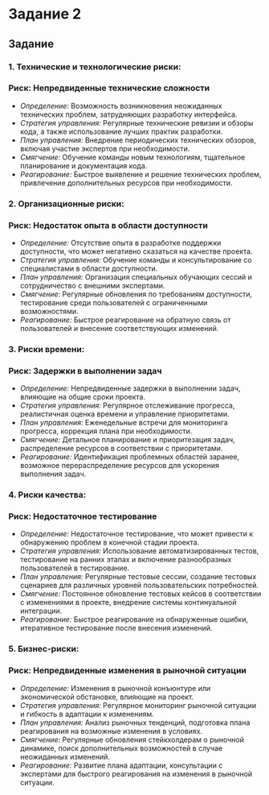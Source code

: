 # Задание 2

## Задание

### **1. Технические и технологические риски:**

### Риск: Непредвиденные технические сложности

- *Определение:* Возможность возникновения неожиданных технических проблем, затрудняющих разработку интерфейса.
- *Стратегия управления:* Регулярные технические ревизии и обзоры кода, а также использование лучших практик разработки.
- *План управления:* Внедрение периодических технических обзоров, включая участие экспертов при необходимости.
- *Смягчение:* Обучение команды новым технологиям, тщательное планирование и документация кода.
- *Реагирование:* Быстрое выявление и решение технических проблем, привлечение дополнительных ресурсов при необходимости.

### **2. Организационные риски:**

### Риск: Недостаток опыта в области доступности

- *Определение:* Отсутствие опыта в разработке поддержки доступности, что может негативно сказаться на качестве проекта.
- *Стратегия управления:* Обучение команды и консультирование со специалистами в области доступности.
- *План управления:* Организация специальных обучающих сессий и сотрудничество с внешними экспертами.
- *Смягчение:* Регулярные обновления по требованиям доступности, тестирование среди пользователей с ограниченными возможностями.
- *Реагирование:* Быстрое реагирование на обратную связь от пользователей и внесение соответствующих изменений.

### **3. Риски времени:**

### Риск: Задержки в выполнении задач

- *Определение:* Непредвиденные задержки в выполнении задач, влияющие на общие сроки проекта.
- *Стратегия управления:* Регулярное отслеживание прогресса, реалистичная оценка времени и управление приоритетами.
- *План управления:* Еженедельные встречи для мониторинга прогресса, коррекция плана при необходимости.
- *Смягчение:* Детальное планирование и приоритезация задач, распределение ресурсов в соответствии с приоритетами.
- *Реагирование:* Идентификация проблемных областей заранее, возможное перераспределение ресурсов для ускорения выполнения задач.

### **4. Риски качества:**

### Риск: Недостаточное тестирование

- *Определение:* Недостаточное тестирование, что может привести к обнаружению проблем в конечной стадии проекта.
- *Стратегия управления:* Использование автоматизированных тестов, тестирование на ранних этапах и включение разнообразных пользователей в тестирование.
- *План управления:* Регулярные тестовые сессии, создание тестовых сценариев для различных уровней пользовательских потребностей.
- *Смягчение:* Постоянное обновление тестовых кейсов в соответствии с изменениями в проекте, внедрение системы континуальной интеграции.
- *Реагирование:* Быстрое реагирование на обнаруженные ошибки, итеративное тестирование после внесения изменений.

### **5. Бизнес-риски:**

### Риск: Непредвиденные изменения в рыночной ситуации

- *Определение:* Изменения в рыночной конъюнтуре или экономической обстановке, влияющие на проект.
- *Стратегия управления:* Регулярное мониторинг рыночной ситуации и гибкость в адаптации к изменениям.
- *План управления:* Анализ рыночных тенденций, подготовка плана реагирования на возможные изменения в условиях.
- *Смягчение:* Регулярные обновления стейкхолдерам о рыночной динамике, поиск дополнительных возможностей в случае неожиданных изменений.
- *Реагирование:* Развитие плана адаптации, консультации с экспертами для быстрого реагирования на изменения в рыночной ситуации.

